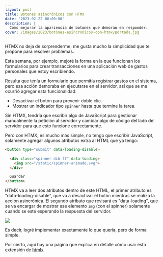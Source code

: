 ```yaml
---
layout: post
title: Botones asincrónicos con HTMX
date: '2023-02-22 00:00:00'
description: |
  Cómo mejorar la apariencia de botones que demoran en responder.
cover: /images/2023/botones-asincronicos-con-htmx/portada.jpg
---
```


HTMX no deja de sorprenderme, me gusta mucho la simplicidad
que te propone para resolver problemas.

Esta semana, por ejemplo, mejoré la forma en la que funcionan los
formularios para crear transacciones en una aplicación web
de gastos personales que estoy escribiendo.

Resulta que tenía un formulario que permitía registrar gastos en
el sistema, pero esa acción demoraba en ejecutarse en el servidor, así
que se me ocurrió agregar esta funcionalidad:

- Desactivar el botón para prevenir doble clic.
- Mostrar un indicador tipo `spinner` hasta que termine la tarea.


Sin HTMX, tendría que escribir algo de JavaScript para
gestionar manualmente la petición al servidor y cambiar algo
de código del lado del servidor para que esto funcione
correctamente.

Pero con HTMX, es mucho más simple, no tengo que escribir
JavaScript, solamente agregar algunos atributos extra al
HTML que ya tengo:

```html
<button type="submit" data-loading-disable>
  
  <div class="spinner dib f7" data-loading>
    <img src="/static/spinner-animado.svg">
  </div>

  Guardar
</button>
```

HTMX va a leer dos atributos dentro de este HTML, el primer atributo es
"data-loading-disable", que va a desactivar el botón mientras se realiza la
acción asincrónica. El segundo atributo que revisará es "data-loading", que se
va encargar de mostrar ese elemento `ìmg` (con el spinner) solamente cuando se
esté esperando la respuesta del servidor.

![](/images/2023/botones-asincronicos-con-htmx/button.gif)

Es decir, logré implementar exactamente lo que quería, pero
de forma simple.

Por cierto, aquí hay una página que explica en detalle cómo usar esta extensión
de [htmlx](https://htmx.org/extensions/loading-states/)
 
